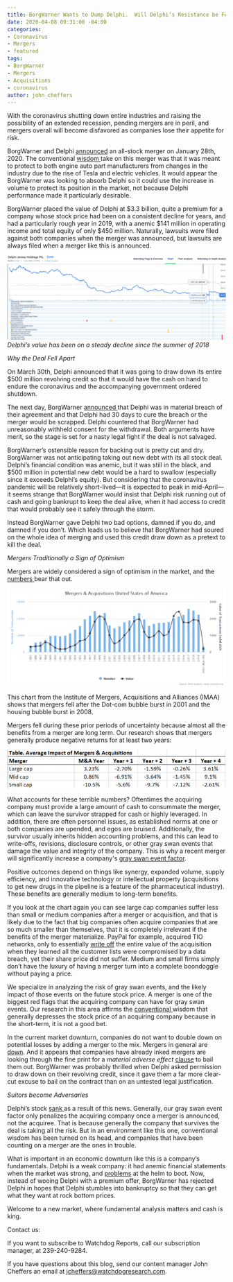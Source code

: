 ```yaml
---
title: BorgWarner Wants to Dump Delphi.  Will Delphi’s Resistance be Futile?
date: 2020-04-08 09:31:00 -04:00
categories:
- Coronavirus
- Mergers
- featured
tags:
- BorgWarner
- Mergers
- Acquisitions
- coronavirus
author: john_cheffers
---
```


With the coronavirus shutting down entire industries and raising the possibility of an extended recession, pending mergers are in peril, and mergers overall will become disfavored as companies lose their appetite for risk.

BorgWarner and Delphi [announced](https://www.sec.gov/Archives/edgar/data/908255/000120677420000239/bwa3712381-ex992.htm) an all-stock merger on January 28th, 2020.  The conventional [wisdom ](https://www.crainsdetroit.com/automotive/borgwarner-buy-delphi-stave-evs-impact)take on this merger was that it was meant to protect to both engine auto part manufacturers from changes in the industry due to the rise of Tesla and electric vehicles.  It would appear the BorgWarner was looking to absorb Delphi so it could use the increase in volume to protect its position in the market, not because Delphi performance made it particularly desirable. 

BorgWarner placed the value of Delphi at $3.3 billion, quite a premium for a company whose stock price had been on a consistent decline for years, and had a particularly rough year in 2019, with a anemic $141 million in operating income and total equity of only $450 million. Naturally, lawsuits were filed against both companies when the merger was announced, but lawsuits are always filed when a merger like this is announced.

![BorgWarner chart.png](/uploads/BorgWarner%20chart.png) 
*Delphi’s value has been on a steady decline since the summer of 2018*

*Why the Deal Fell Apart*

On March 30th, Delphi announced that it was going to draw down its entire $500 million revolving credit so that it would have the cash on hand to endure the coronavirus and the accompanying government ordered shutdown.

The next day, BorgWarner [announced ](https://www.borgwarner.com/newsroom/press-releases/2020/03/31/borgwarner-issues-statement-regarding-delphi-technologies-revolver-draw-down)that Delphi was in material breach of their agreement and that Delphi had 30 days to cure the breach or the merger would be scrapped.  Delphi countered that BorgWarner had unreasonably withheld consent for the withdrawal.  Both arguments have merit, so the stage is set for a nasty legal fight if the deal is not salvaged.

BorgWarner’s ostensible reason for backing out is pretty cut and dry.  BorgWarner was not anticipating taking out new debt with its all stock deal. Delphi’s financial condition was anemic, but it was still in the black, and $500 million in potential new debt would be a hard to swallow (especially since it exceeds Delphi’s equity).  But considering that the coronavirus pandemic will be relatively short-lived—it is expected to peak in mid-April—it seems strange that BorgWarner would insist that Delphi risk running out of cash and going bankrupt to keep the deal alive, when it had access to credit that would probably see it safely through the storm.

Instead BorgWarner gave Delphi two bad options, damned if you do, and damned if you don’t.  Which leads us to believe that BorgWarner had soured on the whole idea of merging and used this credit draw down as a pretext to kill the deal.

*Mergers Traditionally a Sign of Optimism*

Mergers are widely considered a sign of optimism in the market, and the [numbers ](https://imaa-institute.org/m-and-a-us-united-states/)bear that out.

![BorgWarner m&A chart.png](/uploads/BorgWarner%20m&A%20chart.png)
 
This chart from the Institute of Mergers, Acquisitions and Alliances (IMAA) shows that mergers fell after the Dot-com bubble burst in 2001 and the housing bubble burst in 2008.
 
Mergers fell during these prior periods of uncertainty because almost all the benefits from a merger are long term.  Our research shows that mergers generally produce negative returns for at least two years:

![BorgWarner table.png](/uploads/BorgWarner%20table.png)
  
What accounts for these terrible numbers?  Oftentimes the acquiring company must provide a large amount of cash to consummate the merger, which can leave the survivor strapped for cash or highly leveraged.  In addition, there are often personnel issues, as established norms at one or both companies are upended, and egos are bruised.  Additionally, the survivor usually inherits hidden accounting problems, and this can lead to write-offs, revisions, disclosure controls, or other gray swan events that damage the value and integrity of the company.  This is why a recent merger will significantly increase a company's [gray swan event factor](https://www.watchdogresearch.com/#products).

Positive outcomes depend on things like synergy, expanded volume, supply efficiency, and innovative technology or intellectual property (acquisitions to get new drugs in the pipeline is a feature of the pharmaceutical industry).  These benefits are generally medium to long-term benefits.  

If you look at the chart again you can see large cap companies suffer less than small or medium companies after a merger or acquisition, and that is likely due to the fact that big companies often acquire companies that are so much smaller than themselves, that it is completely irrelevant if the benefits of the merger materialize.  PayPal for example, acquired TIO networks, only to essentially [write off](https://blog.watchdogresearch.com/posts/paypal-obscuring-problems-from-new-acquisitions/) the entire value of the acquisition when they learned all the customer lists were compromised by a data breach, yet their share price did not suffer.  Medium and small firms simply don’t have the luxury of having a merger turn into a complete boondoggle without paying a price.

We specialize in analyzing the risk of gray swan events, and the likely impact of those events on the future stock price.  A merger is one of the biggest red flags that the acquiring company can have for gray swan events.  Our research in this area affirms the [conventional ](https://www.investopedia.com/ask/answers/040815/how-does-merger-affect-shareholders.asp)wisdom that generally depresses the stock price of an acquiring company because in the short-term, it is not a good bet.

In the current market downturn, companies do not want to double down on potential losses by adding a merger to the mix.  Mergers in general are [down](https://www.barrons.com/articles/m-a-deals-plunge-amid-the-coronavirus-crisis-51585681640).  And it appears that companies have already inked mergers are looking through the fine print for a *material adverse effect* [clause](https://www.natlawreview.com/article/coronavirus-covid-19-and-material-adverse-effect-clause) to bail them out.  BorgWarner was probably thrilled when Delphi asked permission to draw down on their revolving credit, since it gave them a far more clear-cut excuse to bail on the contract than on an untested legal justification.  

*Suitors become Adversaries*

Delphi’s stock [sank ](https://www.nasdaq.com/articles/acquisition-in-peril%3A-delphi-technologies-shares-fall-on-borgwarner-notice-2020-03-31)as a result of this news.  Generally, our gray swan event factor only penalizes the acquiring company once a merger is announced, not the acquiree.  That is because generally the company that survives the deal is taking all the risk.  But in an environment like this one, conventional wisdom has been turned on its head, and companies that have been counting on a merger are the ones in trouble.

What is important in an economic downturn like this is a company’s fundamentals.  Delphi is a weak company: it had anemic financial statements when the market was strong, and [problems](https://www.autonews.com/article/20181005/OEM10/181009758/delphi-ceo-steps-down-after-10-months-on-the-job) at the helm to boot. Now, instead of wooing Delphi with a premium offer, BorgWarner has rejected Delphi in hopes that Delphi stumbles into bankruptcy so that they can get what they want at rock bottom prices.

Welcome to a new market, where fundamental analysis matters and cash is king.

Contact us:

If you want to subscribe to Watchdog Reports, call our subscription manager, at 239-240-9284.

If you have questions about this blog, send our content manager John Cheffers an email at jcheffers@watchdogresearch.com.